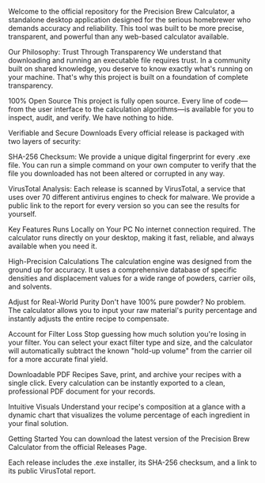 

Welcome to the official repository for the Precision Brew Calculator, a standalone desktop application designed for the serious homebrewer who demands accuracy and reliability. This tool was built to be more precise, transparent, and powerful than any web-based calculator available.

Our Philosophy: Trust Through Transparency
We understand that downloading and running an executable file requires trust. In a community built on shared knowledge, you deserve to know exactly what's running on your machine. That's why this project is built on a foundation of complete transparency.

100% Open Source
This project is fully open source. Every line of code—from the user interface to the calculation algorithms—is available for you to inspect, audit, and verify. We have nothing to hide.

Verifiable and Secure Downloads
Every official release is packaged with two layers of security:

SHA-256 Checksum: We provide a unique digital fingerprint for every .exe file. You can run a simple command on your own computer to verify that the file you downloaded has not been altered or corrupted in any way.

VirusTotal Analysis: Each release is scanned by VirusTotal, a service that uses over 70 different antivirus engines to check for malware. We provide a public link to the report for every version so you can see the results for yourself.

Key Features
Runs Locally on Your PC
No internet connection required. The calculator runs directly on your desktop, making it fast, reliable, and always available when you need it.

High-Precision Calculations
The calculation engine was designed from the ground up for accuracy. It uses a comprehensive database of specific densities and displacement values for a wide range of powders, carrier oils, and solvents.

Adjust for Real-World Purity
Don't have 100% pure powder? No problem. The calculator allows you to input your raw material's purity percentage and instantly adjusts the entire recipe to compensate.

Account for Filter Loss
Stop guessing how much solution you're losing in your filter. You can select your exact filter type and size, and the calculator will automatically subtract the known "hold-up volume" from the carrier oil for a more accurate final yield.

Downloadable PDF Recipes
Save, print, and archive your recipes with a single click. Every calculation can be instantly exported to a clean, professional PDF document for your records.

Intuitive Visuals
Understand your recipe's composition at a glance with a dynamic chart that visualizes the volume percentage of each ingredient in your final solution.

Getting Started
You can download the latest version of the Precision Brew Calculator from the official Releases Page.

Each release includes the .exe installer, its SHA-256 checksum, and a link to its public VirusTotal report.
